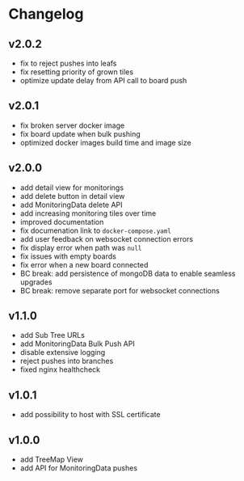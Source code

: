 # Changelog

## v2.0.2

* fix to reject pushes into leafs
* fix resetting priority of grown tiles
* optimize update delay from API call to board push

## v2.0.1

* fix broken server docker image
* fix board update when bulk pushing
* optimized docker images build time and image size

## v2.0.0

* add detail view for monitorings
* add delete button in detail view
* add MonitoringData delete API
* add increasing monitoring tiles over time
* improved documentation
* fix documenation link to `docker-compose.yaml`
* add user feedback on websocket connection errors
* fix display error when path was `null`
* fix issues with empty boards
* fix error when a new board connected
* BC break: add persistence of mongoDB data to enable seamless upgrades
* BC break: remove separate port for websocket connections

## v1.1.0

* add Sub Tree URLs
* add MonitoringData Bulk Push API
* disable extensive logging
* reject pushes into branches
* fixed nginx healthcheck

## v1.0.1

* add possibility to host with SSL certificate

## v1.0.0

* add TreeMap View
* add API for MonitoringData pushes
